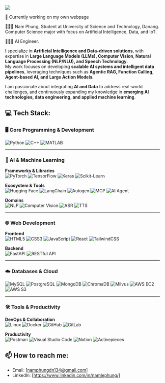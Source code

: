 <div style="display: inline-flex; align-items: center; gap: 15px;">
  <h1 style="font-size: 24px; margin: 0; color: #62825D;">
    <img src="https://readme-typing-svg.herokuapp.com/?font=Righteous&size=24&color=62825D&center=false&vCenter=true&width=500&height=40&duration=3000&lines=Hello+World!;I'm+Nam+Phung+👋🏼">
  </h1>
</div>

🛜 Currently working on my own webpage <br>

👨🏼‍🎓 Nam Phung, Student at University of Science and Technology, Danang.  
Computer Science major with focus on Artificial Intelligence, Data, and IoT. <br>

👨🏼‍💻 AI Engineer.  

I specialize in **Artificial Intelligence and Data-driven solutions**, with expertise in **Large Language Models (LLMs), Computer Vision, Natural Language Processing (NLP/NLU), and Speech Technology**.  
My work focuses on developing **scalable AI systems and intelligent data pipelines**, leveraging techniques such as **Agentic RAG, Function Calling, Agent-based AI, and Large Action Models**.  

I am passionate about integrating **AI and Data** to address real-world challenges, and continuously expanding my knowledge in **emerging AI technologies, data engineering, and applied machine learning**.


## 💻 Tech Stack:


### 🖥️ Core Programming & Development
![Python](https://img.shields.io/badge/python-3670A0?style=plastic&logo=python&logoColor=ffdd54)
![C++](https://img.shields.io/badge/C++-%2300599C.svg?style=plastic&logo=c%2B%2B&logoColor=white)
![MATLAB](https://img.shields.io/badge/MATLAB-%23f58025.svg?style=plastic&logo=Mathworks&logoColor=white)

---

### 🧠 AI & Machine Learning
**Frameworks & Libraries**  
![PyTorch](https://img.shields.io/badge/PyTorch-%23EE4C2C.svg?style=plastic&logo=PyTorch&logoColor=white)
![TensorFlow](https://img.shields.io/badge/TensorFlow-%23FF6F00.svg?style=plastic&logo=tensorflow&logoColor=white)
![Keras](https://img.shields.io/badge/Keras-%23D00000.svg?style=plastic&logo=keras&logoColor=white)
![Scikit-Learn](https://img.shields.io/badge/scikit--learn-%23F7931E.svg?style=plastic&logo=scikit-learn&logoColor=white)

**Ecosystem & Tools**  
![Hugging Face](https://img.shields.io/badge/HuggingFace-%23FFD21F.svg?style=plastic&logo=huggingface&logoColor=black)
![LangChain](https://img.shields.io/badge/LangChain-000000?style=plastic&logo=LangChain&logoColor=white)
![Autogen](https://img.shields.io/badge/Autogen-AI-%23A020F0.svg?style=plastic)
![MCP](https://img.shields.io/badge/MCP-Model_Context_Protocol-%2300CED1.svg?style=plastic)
![AI Agent](https://img.shields.io/badge/AI%20Agent-LLM_Orchestration-%2325aae1.svg?style=plastic)

**Domains**  
![NLP](https://img.shields.io/badge/NLP-%23cc6699.svg?style=plastic)
![Computer Vision](https://img.shields.io/badge/Computer%20Vision-%23606060.svg?style=plastic)
![ASR](https://img.shields.io/badge/ASR-Speech_to_Text-%23FF6347.svg?style=plastic)
![TTS](https://img.shields.io/badge/TTS-Text_to_Speech-%239ACD32.svg?style=plastic)

---

### 🌐 Web Development
**Frontend**  
![HTML5](https://img.shields.io/badge/html5-%23E34F26.svg?style=plastic&logo=html5&logoColor=white)
![CSS3](https://img.shields.io/badge/css3-%231572B6.svg?style=plastic&logo=css3&logoColor=white)
![JavaScript](https://img.shields.io/badge/javascript-%23323330.svg?style=plastic&logo=javascript&logoColor=%23F7DF1E)
![React](https://img.shields.io/badge/react-%2320232a.svg?style=plastic&logo=react&logoColor=%2361DAFB)
![TailwindCSS](https://img.shields.io/badge/tailwindcss-%2338B2AC.svg?style=plastic&logo=tailwind-css&logoColor=white)

**Backend**  
![FastAPI](https://img.shields.io/badge/FastAPI-005571?style=plastic&logo=fastapi)
![RESTful API](https://img.shields.io/badge/RESTful%20API-009688?style=plastic&logo=swagger)

---

### ☁️ Databases & Cloud
![MySQL](https://img.shields.io/badge/mysql-%2300f.svg?style=plastic&logo=mysql&logoColor=white)
![PostgreSQL](https://img.shields.io/badge/postgresql-%23316192.svg?style=plastic&logo=postgresql&logoColor=white)
![MongoDB](https://img.shields.io/badge/MongoDB-%2347A248.svg?style=plastic&logo=mongodb&logoColor=white)
![ChromaDB](https://img.shields.io/badge/ChromaDB-%2300FFAA.svg?style=plastic)
![Milvus](https://img.shields.io/badge/Milvus-%234B0082.svg?style=plastic)
![AWS EC2](https://img.shields.io/badge/AWS%20EC2-%23FF9900.svg?style=plastic&logo=amazon-aws&logoColor=white)
![AWS S3](https://img.shields.io/badge/AWS%20S3-%23569A31.svg?style=plastic&logo=amazon-s3&logoColor=white)

---

### 🛠 Tools & Productivity
**DevOps & Collaboration**  
![Linux](https://img.shields.io/badge/Linux-FCC624?style=plastic&logo=linux&logoColor=black)
![Docker](https://img.shields.io/badge/docker-%230db7ed.svg?style=plastic&logo=docker&logoColor=white)
![GitHub](https://img.shields.io/badge/github-%23121011.svg?style=plastic&logo=github&logoColor=white)
![GitLab](https://img.shields.io/badge/gitlab-%23181717.svg?style=plastic&logo=gitlab&logoColor=white)

**Productivity**  
![Postman](https://img.shields.io/badge/Postman-FF6C37?style=plastic&logo=postman&logoColor=white)
![Visual Studio Code](https://img.shields.io/badge/Visual%20Studio%20Code-0078d7.svg?style=plastic&logo=visual-studio-code&logoColor=white)
![Notion](https://img.shields.io/badge/Notion-%23000000.svg?style=plastic&logo=notion&logoColor=white)
![Activepieces](https://img.shields.io/badge/Activepieces-%23FF4D4D.svg?style=plastic&logo=activepieces&logoColor=white)

<!--
## 📊 GitHub Stats:

![Your GitHub stats](https://github-readme-stats.vercel.app/api?username=namphung134&show_icons=true&theme=dark)
![Top Langs](https://github-readme-stats.vercel.app/api/top-langs/?username=namphung134&layout=compact&theme=dark)

## 🏆 GitHub Trophies:

![trophy](https://github-profile-trophy.vercel.app/?username=namphung134&theme=darkhub)
-->

## 📫 How to reach me:

- Email: [namphungdn134@gmail.com]
- LinkedIn: [https://www.linkedin.com/in/namlephung/]
